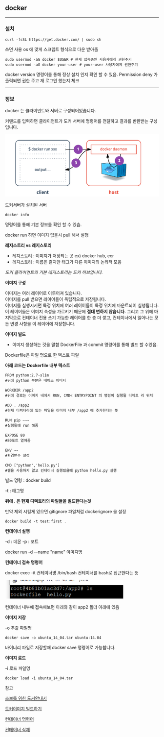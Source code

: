 ## docker

---------------

### 설치 
```
curl -fsSL https://get.docker.com/ | sudo sh
```

쓰면 사용 os 에 맞게 스크립트 형식으로 다운 받아줌 

```
sudo usermod -aG docker $USER # 현재 접속중인 사용자에게 권한주기
sudo usermod -aG docker your-user # your-user 사용자에게 권한주기
```

docker version 명령어를 통해 정상 설치 인지 확인 할 수 있음. Permission deny 가 출력되면 권한 주고 재 로그인 했는지 체크


--------------------

### 정보

docker 는 클라이언트와 서버로 구성되어있습니다.

커맨드를 입력하면 클라이언트가 도커 서버에 명령어를 전달하고 결과를
반환받는 구성입니다.

![docker구조](./img/docker.PNG)


도커서버가 설치된 서버 

```
docker info
```
명령어를 통해 기본 정보를 확인 할 수 있슴.


docker run 하면 이미지 없을시 pull 해서 실행

**레지스트리 vs 레지스토리**

- 레지스트리 : 이미지가 저장되는 곳 ex) docker hub, ecr
- 레지스토리 : 이름은 같지만 태그가 다른 이미지의 논리적 모음

*도커 클라이언트의 기본 레지스토리는 도커 허브입니다.*


**이미지 구성**

이미지는 여러 레이어로 이루어져 있습니다. <br>
이미지를 pull 받으면 레이어들이 독립적으로 저장됩니다. <br>
이미지를 실행시키면 특정 위치에 여러 레이어들이 특정 위치에 마운트되어 실행됩니다. <br>
이 레이어들은 이미지 속성을 가르키기 때문에 **절대 변하지 않습니다.** 그리고 그 위에 마지막으로 컨테이너 전용 쓰기 가능한 레이어를 한 층 더 쌓고, 컨테이너에서 일어나는 모든 변경 사항을 이 레이어에 저장합니다. 



**이미지 빌드**

- 이미지 생성하는 것을 말함
DockerFile 과 commit 명령어를 통해 빌드 할 수있음.

Dockerfile은 파일 명으로 한 텍스트 파일 

**아래 코드는 Dockerfile 내부 텍스트**

```
FROM python:2.7-slim 
#뒤에 python 부분은 베이스 이미지

WORKDIR /app2
#뒤에 경로는 이미지 내에서 RUN, CMD< ENTRYPOINT 의 명령이 실행될 디렉토 리 위치

ADD . /app2
#현재 디렉터리에 있는 파일을 이미지 내부 /app2 에 추가한다는 뜻

RUN pip ~~~
#실행될떄 run 해줌

EXPOSE 80
#80포트 열어줌

ENV ~~
#환경변수 설정

CMD ["python",'hello.py']
#쉘을 사용하지 않고 컨테이너 실행됬을떄 python hello.py 실행
```
빌드 명령 : docker build 

-t : 태그명

**뒤에 . 은 현재 디렉토리의 파일들을 빌드한다는것** 

만약 제외 시킬게 있으면 gitignore 파일처럼 dockerignore 을 설정 
```
docker build -t test:first .
```

**컨테이너 실행**

-d : 데몬
-p : 포트

docker run -d --name "name" 이미지명 


**컨테이너 접속 명령어**

docker exec -it 컨테이너명 /bin/bash
컨테이너를 bash로 접근한다는 뜻

![](./img/path.png)

컨테이너 내부에 접속해보면 아래와 같이 app2 폴더 아래에 있음




**이미지 저장**

-o 추출 파일명

```
docker save -o ubuntu_14_04.tar ubuntu:14.04

```
바이너리 파일로 저장할때 docker save 명령어로 가능합니다.

**이미지 로드**

-i 로드 파일명
```
docker load -i ubuntu_14_04.tar 
```



참고

[초보를 위한 도커안내서](https://subicura.com/2017/01/19/docker-guide-for-beginners-2.html)

[도커이미지 빌드하기](https://suwoni-codelab.com/docker/2018/06/11/Docker-Dockerfile/)

[컨테이너 명령어](https://swiftymind.tistory.com/82)

[컨테이너 삭제](https://brunch.co.kr/@hopeless/10)
